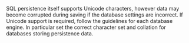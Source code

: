 SQL persistence itself supports Unicode characters, however data may become corrupted during saving if the database settings are incorrect. If Unicode support is required, follow the guidelines for each database engine. In particular set the correct character set and collation for databases storing persistence data.